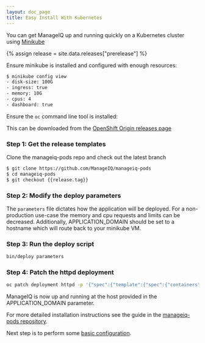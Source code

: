 ```yaml
---
layout: doc_page
title: Easy Install With Kubernetes
---
```


You can get ManageIQ up and running quickly on a Kubernetes
cluster using [Minikube](https://kubernetes.io/docs/tasks/tools/install-minikube/)

{% assign release = site.data.releases["prerelease"] %}

Ensure minikube is installed and configured with enough resources:

```bash
$ minikube config view
- disk-size: 100G
- ingress: true
- memory: 10G
- cpus: 4
- dashboard: true
```

Ensure the `oc` command line tool is installed:

This can be downloaded from the [OpenShift Origin releases page](https://github.com/openshift/origin/releases)

### Step 1: Get the release templates

Clone the manageiq-pods repo and check out the latest branch

```bash
$ git clone https://github.com/ManageIQ/manageiq-pods
$ cd manageiq-pods
$ git checkout {{release.tag}}
```

### Step 2: Modify the deploy parameters

The `parameters` file dictates how the application will be deployed.
For a non-production use-case the memory and cpu requests and limits can be decreased.
Additionally, APPLICATION_DOMAIN should be set to a hostname which will route back to
your minikube VM.

### Step 3: Run the deploy script

```bash
bin/deploy parameters
```

### Step 4: Patch the httpd deployment

```bash
oc patch deployment httpd -p '{"spec":{"template":{"spec":{"containers":[{"name": "httpd", "securityContext":{"capabilities":{"add":["SYS_ADMIN"]}}}]}}}}'
```

ManageIQ is now up and running at the host provided in the APPLICATION_DOMAIN parameter.

For more detailed installation instructions see the guide in the [manageiq-pods repository](https://github.com/ManageIQ/manageiq-pods/blob/{{release.tag}}/master/README.md).

Next step is to perform some [basic configuration](/docs/get-started/basic-configuration).

